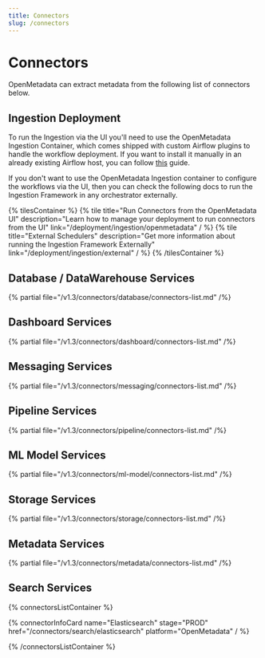 ```yaml
---
title: Connectors
slug: /connectors
---
```


# Connectors

OpenMetadata can extract metadata from the following list of connectors below.

## Ingestion Deployment

To run the Ingestion via the UI you'll need to use the OpenMetadata Ingestion Container, which comes shipped with
custom Airflow plugins to handle the workflow deployment. If you want to install it manually in an already existing
Airflow host, you can follow [this](/deployment/ingestion/openmetadata) guide.

If you don't want to use the OpenMetadata Ingestion container to configure the workflows via the UI, then you can check
the following docs to run the Ingestion Framework in any orchestrator externally.

{% tilesContainer %}
{% tile
    title="Run Connectors from the OpenMetadata UI"
    description="Learn how to manage your deployment to run connectors from the UI"
    link="/deployment/ingestion/openmetadata"
  / %}
{% tile
    title="External Schedulers"
    description="Get more information about running the Ingestion Framework Externally"
    link="/deployment/ingestion/external"
  / %}
{% /tilesContainer %}

## Database / DataWarehouse Services

{% partial file="/v1.3/connectors/database/connectors-list.md" /%}

## Dashboard Services

{% partial file="/v1.3/connectors/dashboard/connectors-list.md" /%}

## Messaging Services

{% partial file="/v1.3/connectors/messaging/connectors-list.md" /%}

## Pipeline Services

{% partial file="/v1.3/connectors/pipeline/connectors-list.md" /%}


## ML Model Services

{% partial file="/v1.3/connectors/ml-model/connectors-list.md" /%}

## Storage Services

{% partial file="/v1.3/connectors/storage/connectors-list.md" /%}

## Metadata Services

{% partial file="/v1.3/connectors/metadata/connectors-list.md" /%}


## Search Services

{% connectorsListContainer %}

{% connectorInfoCard name="Elasticsearch" stage="PROD" href="/connectors/search/elasticsearch" platform="OpenMetadata" / %}

{% /connectorsListContainer %}
